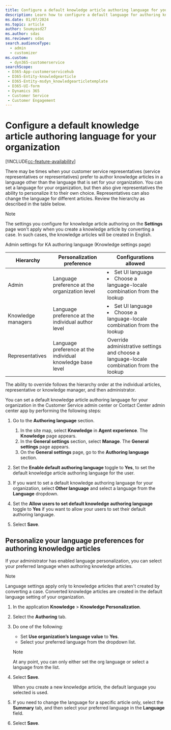 ```yaml
---
title: Configure a default knowledge article authoring language for your organization
description: Learn how to configure a default language for authoring knowledge articles.
ms.date: 01/07/2024
ms.topic: article
author: Soumyasd27
ms.author: sdas
ms.reviewer: sdas
search.audienceType: 
  - admin
  - customizer
ms.custom: 
  - dyn365-customerservice
searchScope: 
 - D365-App-customerservicehub 
 - D365-Entity-knowledgearticle
 - D365-Entity-msdyn_knowledgearticletemplate
 - D365-UI-form
 - Dynamics 365 
 - Customer Service 
 - Customer Engagement 
---
```


# Configure a default knowledge article authoring language for your organization

[!INCLUDE[cc-feature-availability](../../includes/cc-feature-availability.md)]


There may be times when your customer service representatives (service representatives or representatives) prefer to author knowledge articles in a language other than the language that is set for your organization. You can set a language for your organization, but then also give representatives the ability to personalize it to their own choice. Representatives can also change the language for different articles. Review the hierarchy as described in the table below.

  > [!NOTE]
  > The settings you configure for knowledge article authoring on the **Settings** page won't apply when you create a knowledge article by converting a case. In such cases, the knowledge articles will be created in English. 


Admin settings for KA authoring language (Knowledge settings page)

|Hierarchy |Personalization preference |Configurations allowed |
|-------------------|-------------------|--------------|
|Admin        |Language preference at the organization level   |<li>Set UI language</li><li>Choose a language-locale combination from the lookup</li>   |
|Knowledge managers        |Language preference at the individual author level     |<li>Set UI language</li><li>Choose a language-locale combination from the lookup</li>    |
|Representatives       |Language preference at the individual knowledge base level      |Override administrative settings and choose a language-locale combination from the lookup</li>   |

The ability to override follows the hierarchy order at the individual articles, representative or knowledge manager, and then administrator.

You can set a default knowledge article authoring language for your organization in the Customer Service admin center or Contact Center admin center app by performing the following steps:

1. Go to the **Authoring language** section.

      1. In the site map, select **Knowledge** in **Agent experience**. The **Knowledge** page appears.
      1. In the **General settings** section, select **Manage**. The **General settings** page appears.
      1. On the **General settings** page, go to the **Authoring language** section.

2.	Set the **Enable default authoring language** toggle to **Yes**, to set the default knowledge article authoring language for the user. 

3.	If you want to set a default knowledge authoring language for your organization, select **Other language** and select a language from the **Language** dropdown.

5.	Set the **Allow users to set default knowledge authoring language** toggle to **Yes** if you want to allow your users to set their default authoring language.

6.	Select **Save**.

## Personalize your language preferences for authoring knowledge articles

If your administrator has enabled language personalization, you can select your preferred language when authoring knowledge articles.

> [!NOTE]
> Language settings apply only to knowledge articles that aren't created by converting a case. Converted knowledge articles are created in the default language setting of your organization.

1. In the application **Knowledge** > **Knowledge Personalization**.

2. Select the **Authoring** tab.

3. Do one of the following:
 
   - Set **Use organization’s language value** to **Yes**.
   - Select your preferred language from the dropdown list.
   
   > [!NOTE]
   > At any point, you can only either set the org language or select a language from the list.  

4. Select **Save**.

   When you create a new knowledge article, the default language you selected is used.

5. If you need to change the language for a specific article only, select the **Summary** tab, and then select your preferred language in the **Language** field.

6. Select **Save**.

